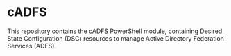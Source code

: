# cADFS
This repository contains the cADFS PowerShell module, containing Desired State Configuration (DSC) resources to manage Active Directory Federation Services (ADFS).

